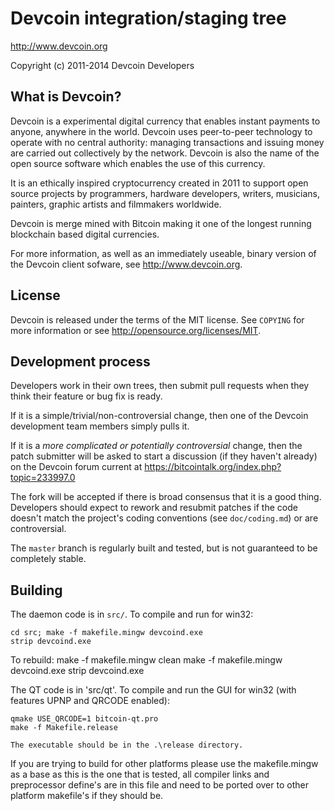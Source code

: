 Devcoin integration/staging tree
================================

http://www.devcoin.org

Copyright (c) 2011-2014 Devcoin Developers

What is Devcoin?
----------------

Devcoin is a experimental digital currency that enables instant payments to
anyone, anywhere in the world. Devcoin uses peer-to-peer technology to operate
with no central authority: managing transactions and issuing money are carried
out collectively by the network. Devcoin is also the name of the open source
software which enables the use of this currency.

It is an ethically inspired cryptocurrency created in 2011 to support open source projects by programmers, hardware developers, writers, musicians, painters, graphic artists and filmmakers worldwide.

Devcoin is merge mined with Bitcoin making it one of the longest running blockchain based digital currencies.

For more information, as well as an immediately useable, binary version of
the Devcoin client sofware, see http://www.devcoin.org.

License
-------

Devcoin is released under the terms of the MIT license. See `COPYING` for more
information or see http://opensource.org/licenses/MIT.

Development process
-------------------

Developers work in their own trees, then submit pull requests when they think
their feature or bug fix is ready.

If it is a simple/trivial/non-controversial change, then one of the Devcoin
development team members simply pulls it.

If it is a *more complicated or potentially controversial* change, then the patch
submitter will be asked to start a discussion (if they haven't already) on the Devcoin forum current at https://bitcointalk.org/index.php?topic=233997.0

The fork will be accepted if there is broad consensus that it is a good thing.
Developers should expect to rework and resubmit patches if the code doesn't
match the project's coding conventions (see `doc/coding.md`) or are
controversial.

The `master` branch is regularly built and tested, but is not guaranteed to be
completely stable.

Building
-------

The daemon code is in `src/`. To compile and run for win32:

    cd src; make -f makefile.mingw devcoind.exe
    strip devcoind.exe

To rebuild:
	make -f makefile.mingw clean
	make -f makefile.mingw devcoind.exe
	strip devcoind.exe

The QT code is in 'src/qt'. To compile and run the GUI for win32 (with features UPNP and QRCODE enabled):

    qmake USE_QRCODE=1 bitcoin-qt.pro
    make -f Makefile.release
    
    The executable should be in the .\release directory.

If you are trying to build for other platforms please use the makefile.mingw as a base as this is the one that is tested, all compiler links and preprocessor define's are in this file and need to be ported over to other platform makefile's if they should be.	

